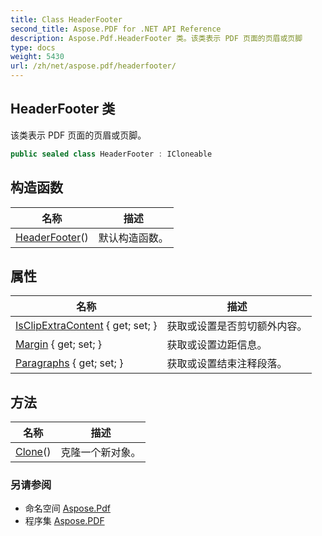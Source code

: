 ```yaml
---
title: Class HeaderFooter
second_title: Aspose.PDF for .NET API Reference
description: Aspose.Pdf.HeaderFooter 类。该类表示 PDF 页面的页眉或页脚
type: docs
weight: 5430
url: /zh/net/aspose.pdf/headerfooter/
---
```

## HeaderFooter 类

该类表示 PDF 页面的页眉或页脚。

```csharp
public sealed class HeaderFooter : ICloneable
```

## 构造函数

| 名称 | 描述 |
| --- | --- |
| [HeaderFooter](headerfooter/)() | 默认构造函数。 |

## 属性

| 名称 | 描述 |
| --- | --- |
| [IsClipExtraContent](../../aspose.pdf/headerfooter/isclipextracontent/) { get; set; } | 获取或设置是否剪切额外内容。 |
| [Margin](../../aspose.pdf/headerfooter/margin/) { get; set; } | 获取或设置边距信息。 |
| [Paragraphs](../../aspose.pdf/headerfooter/paragraphs/) { get; set; } | 获取或设置结束注释段落。 |

## 方法

| 名称 | 描述 |
| --- | --- |
| [Clone](../../aspose.pdf/headerfooter/clone/)() | 克隆一个新对象。 |

### 另请参阅

* 命名空间 [Aspose.Pdf](../../aspose.pdf/)
* 程序集 [Aspose.PDF](../../)
